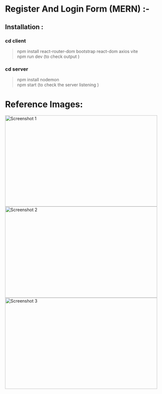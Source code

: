 # Register And Login Form (MERN) :-
## Installation : 
### cd client <br/>
> npm install react-router-dom bootstrap react-dom axios vite <br/>
> npm run dev (to check output )<br/>
### cd server <br/>
> npm install nodemon <br/>
> npm start (to check the server listening )<br/>

# Reference Images:
<img src="https://res.cloudinary.com/drdjty87p/image/upload/v1711616573/Screenshot_2024-03-28_143118_wtqe0q.png" alt="Screenshot 1" height="300" width="500">

<img src="https://res.cloudinary.com/drdjty87p/image/upload/v1711616572/Screenshot_2024-03-28_143123_keft1l.png" alt="Screenshot 2" height="300" width="500">

<img src="https://res.cloudinary.com/drdjty87p/image/upload/v1711616572/Screenshot_2024-03-28_143139_zmnlax.png" alt="Screenshot 3" height="300" width="500">
